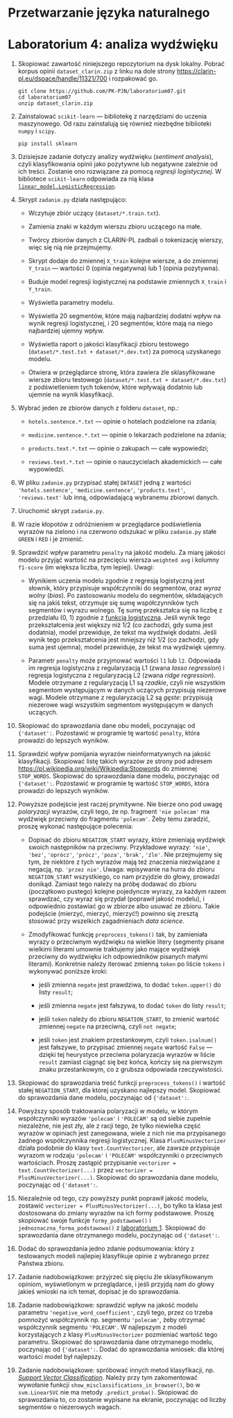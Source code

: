 # Przetwarzanie języka naturalnego
# Laboratorium 4: analiza wydźwięku

1. Skopiować zawartość niniejszego repozytorium
na dysk lokalny. Pobrać korpus opinii `dataset_clarin.zip`
z linku na dole strony https://clarin-pl.eu/dspace/handle/11321/700
i rozpakować go.

    ```
    git clone https://github.com/PK-PJN/laboratorium07.git
    cd laboratorium07
    unzip dataset_clarin.zip
    ```

2. Zainstalować `scikit-learn` — bibliotekę
z narzędziami do uczenia maszynowego.
Od razu zainstalują się również niezbędne
biblioteki `numpy` i `scipy`.

    ```
    pip install sklearn
    ```

3. Dzisiejsze zadanie dotyczy analizy
wydźwięku (*sentiment analysis*), czyli
klasyfikowania opinii jako pozytywne
lub negatywne zależnie od ich treści.
Zostanie ono rozwiązane za pomocą
*regresji logistycznej*. W bibliotece
`scikit-learn` odpowiada za nią klasa
[`linear_model.LogisticRegression`](https://scikit-learn.org/stable/modules/generated/sklearn.linear_model.LogisticRegression.html).

4. Skrypt `zadanie.py` działa następująco:

    * Wczytuje zbiór uczący
    (`dataset/*.train.txt`).

    * Zamienia znaki w każdym wierszu
    zbioru uczącego na małe.

    * Twórcy zbiorów danych z CLARIN-PL
    zadbali o tokenizację wierszy,
    więc się nią nie przejmujemy.

    * Skrypt dodaje do zmiennej `X_train`
    kolejne wiersze, a do zmiennej
    `Y_train` — wartości 0 (opinia
    negatywna) lub 1 (opinia pozytywna).

    * Buduje model regresji logistycznej
    na podstawie zmiennych `X_train`
    i `Y_train`.

    * Wyświetla parametry modelu.

    * Wyświetla 20 segmentów, które
    mają najbardziej dodatni wpływ
    na wynik regresji logistycznej,
    i 20 segmentów, które mają
    na niego najbardziej ujemny wpływ.

    * Wyświetla raport o jakości
    klasyfikacji zbioru testowego
    (`dataset/*.test.txt + dataset/*.dev.txt`)
    za pomocą uzyskanego modelu.

    * Otwiera w przeglądarce stronę,
    która zawiera źle sklasyfikowane
    wiersze zbioru testowego
    (`dataset/*.test.txt + dataset/*.dev.txt`)
    z podświetleniem tych tokenów,
    które wpływają dodatnio
    lub ujemnie na wynik klasyfikacji.

5. Wybrać jeden ze zbiorów danych
z folderu `dataset`, np.:

    * `hotels.sentence.*.txt` — opinie o hotelach podzielone na zdania;

    * `medicine.sentence.*.txt` — opinie o lekarzach podzielone na zdania;

    * `products.text.*.txt` — opinie o zakupach — całe wypowiedzi;

    * `reviews.text.*.txt` — opinie o nauczycielach akademickich
    — całe wypowiedzi.

6. W pliku `zadanie.py` przypisać stałej
`DATASET` jedną z wartości `'hotels.sentence'`,
`'medicine.sentence'`, `'products.text'`,
`'reviews.text'` lub inną, odpowiadającą
wybranemu zbiorowi danych.

7. Uruchomić skrypt `zadanie.py`.

8. W razie kłopotów z odróżnieniem
w przeglądarce podświetlenia wyrazów
na zielono i na czerwono odszukać w pliku
`zadanie.py` stałe `GREEN` i `RED`
i je zmienić.

9. Sprawdzić wpływ parametru `penalty`
na jakość modelu. Za miarę jakości modelu
przyjąć wartość na przecięciu wiersza
`weighted avg` i kolumny `f1-score`
(im większa liczba, tym lepiej).
Uwagi:

    * Wynikiem uczenia modelu zgodnie
    z regresją logistyczną jest słownik,
    który przypisuje współczynniki do segmentów,
    oraz *wyraz wolny* (*bias*).
    Po zastosowaniu modelu do segmentów,
    składających się na jakiś tekst,
    otrzymuje się sumę współczynników tych segmentów
    i wyrazu wolnego. Tę sumę przekształca
    się na liczbę z przedziału (0, 1)
    zgodnie z [funkcją logistyczną](https://en.wikipedia.org/wiki/Logistic_function).
    Jeśli wynik tego przekształcenia
    jest większy niż 1/2 (co zachodzi,
    gdy suma jest dodatnia), model przewiduje,
    że tekst ma wydźwięk dodatni.
    Jeśli wynik tego przekształcenia
    jest mniejszy niż 1/2 (co zachodzi,
    gdy suma jest ujemna), model przewiduje,
    że tekst ma wydźwięk ujemny.

    * Parametr `penalty` może przyjmować
    wartości `l1` lub `l2`. Odpowiada im
    regresja logistyczna z regularyzacją L1
    (zwana *lasso regression*) i regresja
    logistyczna z regularyzacją L2 (zwana
    *ridge regression*). Modele otrzymane
    z regularyzacją L1 są *rzadkie*, czyli
    nie wszystkim segmentom występującym
    w danych uczących przypisują niezerowe wagi.
    Modele otrzymane z regularyzacją L2
    są *gęste*: przypisują niezerowe wagi
    wszystkim segmentom występującym w danych
    uczących.

10. Skopiować do sprawozdania dane
obu modeli, poczynając od `{'dataset':`.
Pozostawić w programie tę wartość `penalty`,
która prowadzi do lepszych wyników.

11. Sprawdzić wpływ pomijania wyrazów
nieinformatywnych na jakość klasyfikacji.
Skopiować listę takich wyrazów
ze strony pod adresem https://pl.wikipedia.org/wiki/Wikipedia:Stopwords
do zmiennej `STOP_WORDS`.
Skopiować do sprawozdania dane modelu,
poczynając od `{'dataset':`.
Pozostawić w programie tę wartość `STOP_WORDS`,
która prowadzi do lepszych wyników.

12. Powyższe podejście jest raczej
prymitywne. Nie bierze ono pod uwagę
*polaryzacji* wyrazów, czyli tego,
że np. fragment `'nie polecam'` ma wydźwięk
przeciwny do fragmentu `'polecam'`.
Żeby temu zaradzić, proszę wykonać
następujące polecenia:

    * Dopisać do zbioru `NEGATION_START`
    wyrazy, które zmieniają wydźwięk
    swoich następników na przeciwny.
    Przykładowe wyrazy: `'nie'`, `'bez'`,
    `'oprócz'`, `'prócz'`, `'poza'`, `'brak'`,
    `'źle'`. Nie przejmujemy się tym,
    że niektóre z tych wyrazów mają też
    znaczenia niezwiązane z negacją,
    np. `'przez nie'`. Uwaga: wpisywanie na hurra
    do zbioru `NEGATION_START` wszystkiego,
    co nam przyjdzie do głowy, prowadzi donikąd.
    Zamiast tego należy na próbę dodawać do zbioru
    (początkowo pustego) kolejne pojedyncze wyrazy,
    za każdym razem sprawdzać, czy wyraz się przydał
    (poprawił jakość modelu), i odpowiednio
    zostawiać go w zbiorze albo usuwać ze zbioru.
    Takie podejście (mierzyć, mierzyć, mierzyć!)
    powinno się zresztą stosować przy wszelkich
    zagadnieniach *data science*.

    * Zmodyfikować funkcję `preprocess_tokens()`
    tak, by zamieniała wyrazy o przeciwnym wydźwięku
    na wielkie litery (segmenty pisane wielkimi
    literami umownie traktujemy jako mające wydźwięk
    przeciwny do wydźwięku ich odpowiedników pisanych
    małymi literami). Konkretnie należy iterować
    zmienną `token` po liście `tokens` i wykonywać
    poniższe kroki:

        * jeśli zmienna `negate` jest prawdziwa,
        to dodać `token.upper()` do listy `result`;

        * jeśli zmienna `negate` jest fałszywa,
        to dodać `token` do listy `result`;

        * jeśli `token` należy do zbioru `NEGATION_START`,
        to zmienić wartość zmiennej `negate` na przeciwną,
        czyli `not negate`;

        * jeśli `token` jest znakiem przestankowym,
        czyli `token.isalnum()` jest fałszywe,
        to przypisać zmiennej `negate` wartość `False`
        — dzięki tej heurystyce przeciwna polaryzacja
        wyrazów w liście `result` zamiast ciągnąć się
        bez końca, kończy się na pierwszym znaku
        przestankowym, co z grubsza odpowiada rzeczywistości.

13. Skopiować do sprawozdania treść funkcji
`preprocess_tokens()` i wartość stałej `NEGATION_START`,
dla której uzyskano najlepszy model.
Skopiować do sprawozdania dane modelu,
poczynając od `{'dataset':`.

14. Powyższy sposób traktowania polaryzacji w modelu,
w którym współczynniki wyrazów `'polecam'` i `'POLECAM'`
są od siebie zupełnie niezależne, nie jest zły,
ale z racji tego, że tylko niewielka część wyrazów
w opiniach jest zanegowana, wiele z nich nie ma
przypisanego żadnego współczynnika regresji logistycznej.
Klasa `PlusMinusVectorizer` działa podobnie do klasy
`text.CountVectorizer`, ale zawsze przypisuje wyrazom
w rodzaju `'polecam'` i `'POLECAM'` współczynniki
o przeciwnych wartościach. Proszę zastąpić przypisanie
`vectorizer = text.CountVectorizer(...)` przez
`vectorizer = PlusMinusVectorizer(...)`.
Skopiować do sprawozdania dane modelu,
poczynając od `{'dataset':`.

15. Niezaleźnie od tego, czy powyższy punkt poprawił
jakość modelu, zostawić `vectorizer = PlusMinusVectorizer(...)`,
bo tylko ta klasa jest dostosowana do zmiany wyrazów
na ich formy podstawowe. Proszę skopiować swoje funkcje
`formy_podstawowe()` i `jednoznaczna_forma_podstawowa()` z
[laboratorium 1](https://github.com/PK-PJN/laboratorium01).
Skopiować do sprawozdania dane otrzymanego modelu,
poczynając od `{'dataset':`.

16. Dodać do sprawozdania jedno zdanie podsumowania:
który z testowanych modeli najlepiej klasyfikuje
opinie z wybranego przez Państwa zbioru.

17. Zadanie nadobowiązkowe: przyjrzeć
się pięciu źle sklasyfikowanym opiniom,
wyświetlonym w przeglądarce, i jeśli
przyjdą nam do głowy jakieś wnioski
na ich temat, dopisać je do sprawozdania.

18. Zadanie nadobowiązkowe: sprawdzić
wpływ na jakość modelu parametru
`'negative_word_coefficient'`,
czyli tego, przez co trzeba pomnożyć współczynnik
np. segmentu `'polecam'`, żeby otrzymać
współczynnik segmentu `'POLECAM'`.
W najlepszym z modeli
korzystających z klasy `PlusMinusVectorizer`
pozmieniać wartość tego parametru.
Skopiować do sprawozdania dane otrzymanego modelu,
poczynając od `{'dataset':`.
Dodać do sprawozdania wniosek:
dla której wartości model był najlepszy.

19. Zadanie nadobowiązkowe: spróbować
innych metod klasyfikacji, np.
[*Support Vector Classification*](https://scikit-learn.org/stable/modules/generated/sklearn.svm.LinearSVC.html).
Należy przy tym zakomentować wywołanie funkcji
`show_misclassifications_in_browser()`,
bo w `svm.LinearSVC` nie ma metody
`.predict_proba()`.
Skopiować do sprawozdania to,
co zostanie wypisane na ekranie,
poczynając od liczby segmentów
o niezerowych wagach.
